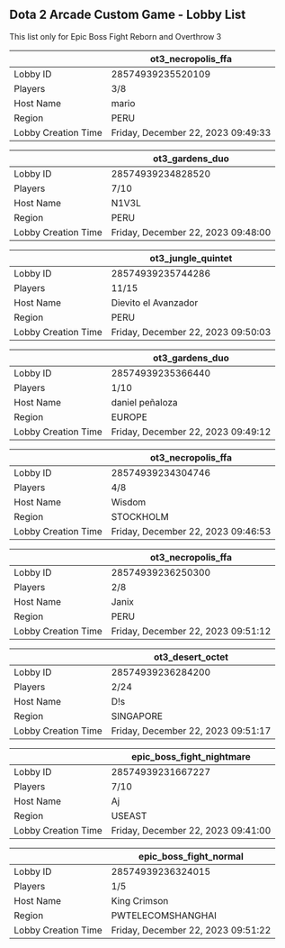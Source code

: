 ## Dota 2 Arcade Custom Game - Lobby List

This list only for Epic Boss Fight Reborn and Overthrow 3

|  | ot3_necropolis_ffa |
| ------ | ------ |
| Lobby ID | 28574939235520109 |
| Players | 3/8 |
| Host Name | mario |
| Region | PERU |
| Lobby Creation Time | Friday, December 22, 2023 09:49:33 |


|  | ot3_gardens_duo |
| ------ | ------ |
| Lobby ID | 28574939234828520 |
| Players | 7/10 |
| Host Name | N1V3L |
| Region | PERU |
| Lobby Creation Time | Friday, December 22, 2023 09:48:00 |


|  | ot3_jungle_quintet |
| ------ | ------ |
| Lobby ID | 28574939235744286 |
| Players | 11/15 |
| Host Name | Dievito el Avanzador |
| Region | PERU |
| Lobby Creation Time | Friday, December 22, 2023 09:50:03 |


|  | ot3_gardens_duo |
| ------ | ------ |
| Lobby ID | 28574939235366440 |
| Players | 1/10 |
| Host Name | daniel peñaloza |
| Region | EUROPE |
| Lobby Creation Time | Friday, December 22, 2023 09:49:12 |


|  | ot3_necropolis_ffa |
| ------ | ------ |
| Lobby ID | 28574939234304746 |
| Players | 4/8 |
| Host Name | Wisdom |
| Region | STOCKHOLM |
| Lobby Creation Time | Friday, December 22, 2023 09:46:53 |


|  | ot3_necropolis_ffa |
| ------ | ------ |
| Lobby ID | 28574939236250300 |
| Players | 2/8 |
| Host Name | Janix |
| Region | PERU |
| Lobby Creation Time | Friday, December 22, 2023 09:51:12 |


|  | ot3_desert_octet |
| ------ | ------ |
| Lobby ID | 28574939236284200 |
| Players | 2/24 |
| Host Name | D!s |
| Region | SINGAPORE |
| Lobby Creation Time | Friday, December 22, 2023 09:51:17 |


|  | epic_boss_fight_nightmare |
| ------ | ------ |
| Lobby ID | 28574939231667227 |
| Players | 7/10 |
| Host Name | Aj |
| Region | USEAST |
| Lobby Creation Time | Friday, December 22, 2023 09:41:00 |


|  | epic_boss_fight_normal |
| ------ | ------ |
| Lobby ID | 28574939236324015 |
| Players | 1/5 |
| Host Name | King Crimson |
| Region | PWTELECOMSHANGHAI |
| Lobby Creation Time | Friday, December 22, 2023 09:51:22 |


